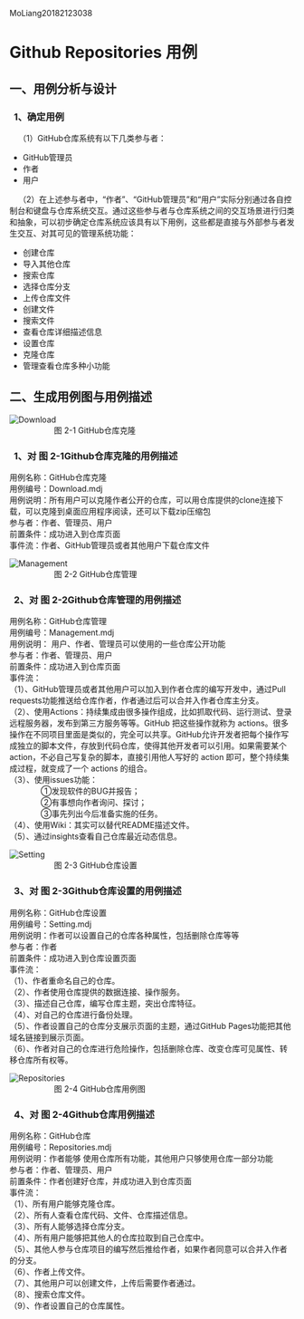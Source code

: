 MoLiang20182123038

# Github Repositories 用例

## 一、用例分析与设计

### &nbsp;&nbsp;1、确定用例

&nbsp;&nbsp;&nbsp;&nbsp;（1）GitHub仓库系统有以下几类参与者：
- GitHub管理员
- 作者
- 用户<br>

&nbsp;&nbsp;&nbsp;&nbsp;（2）在上述参与者中，“作者”、“GitHub管理员”和“用户”实际分别通过各自控制台和键盘与仓库系统交互。通过这些参与者与仓库系统之间的交互场景进行归类和抽象，可以初步确定仓库系统应该具有以下用例，这些都是直接与外部参与者发生交互、对其可见的管理系统功能：
- 创建仓库
-  导入其他仓库
- 搜索仓库
- 选择仓库分支
- 上传仓库文件
- 创建文件
- 搜索文件
- 查看仓库详细描述信息
- 设置仓库
- 克隆仓库
- 管理查看仓库多种小功能<br>

## 二、生成用例图与用例描述
![Download](https://github.com/ycfxhsw/YangChunFu20182123027/blob/UML-Work/Download.png)<br>
&nbsp;&nbsp;&nbsp;&nbsp;&nbsp;&nbsp;&nbsp;&nbsp;&nbsp;&nbsp;&nbsp;&nbsp;&nbsp;&nbsp;&nbsp;&nbsp;&nbsp;&nbsp;&nbsp;&nbsp;图 2-1 GitHub仓库克隆

###  &nbsp;&nbsp;1、对 图 2-1Github仓库克隆的用例描述
用例名称：GitHub仓库克隆<br>
用例编号：Download.mdj<br>
用例说明：所有用户可以克隆作者公开的仓库，可以用仓库提供的clone连接下载，可以克隆到桌面应用程序阅读，还可以下载zip压缩包<br>
参与者：作者、管理员、用户<br>
前置条件：成功进入到仓库页面<br>
事件流：作者、GitHub管理员或者其他用户下载仓库文件<br>

![Management](https://github.com/ycfxhsw/YangChunFu20182123027/blob/UML-Work/Management.png)<br>
&nbsp;&nbsp;&nbsp;&nbsp;&nbsp;&nbsp;&nbsp;&nbsp;&nbsp;&nbsp;&nbsp;&nbsp;&nbsp;&nbsp;&nbsp;&nbsp;&nbsp;&nbsp;&nbsp;&nbsp;图 2-2 GitHub仓库管理
### &nbsp;&nbsp;2、对 图 2-2Github仓库管理的用例描述
用例名称：GitHub仓库管理<br>
用例编号：Management.mdj<br>
用例说明： 用户、作者、管理员可以使用的一些仓库公开功能<br>
参与者：作者、管理员、用户<br>
前置条件：成功进入到仓库页面<br>
事件流：<br>
（1）、GitHub管理员或者其他用户可以加入到作者仓库的编写开发中，通过Pull requests功能推送给仓库作者，作者通过后可以合并入作者仓库主分支。<br>
（2）、使用Actions：持续集成由很多操作组成，比如抓取代码、运行测试、登录远程服务器，发布到第三方服务等等。GitHub 把这些操作就称为 actions。很多操作在不同项目里面是类似的，完全可以共享。GitHub允许开发者把每个操作写成独立的脚本文件，存放到代码仓库，使得其他开发者可以引用。如果需要某个 action，不必自己写复杂的脚本，直接引用他人写好的 action 即可，整个持续集成过程，就变成了一个 actions 的组合。<br>
（3）、使用issues功能：<br>
&nbsp;&nbsp;&nbsp;&nbsp;&nbsp;&nbsp;&nbsp;&nbsp;&nbsp;&nbsp;&nbsp;&nbsp;&nbsp;&nbsp;①发现软件的BUG并报告；<br>
&nbsp;&nbsp;&nbsp;&nbsp;&nbsp;&nbsp;&nbsp;&nbsp;&nbsp;&nbsp;&nbsp;&nbsp;&nbsp;&nbsp;②有事想向作者询问、探讨；<br>
&nbsp;&nbsp;&nbsp;&nbsp;&nbsp;&nbsp;&nbsp;&nbsp;&nbsp;&nbsp;&nbsp;&nbsp;&nbsp;&nbsp;③事先列出今后准备实施的任务。<br>
（4）、使用Wiki：其实可以替代README描述文件。<br>
（5）、通过insights查看自己仓库最近动态信息。<br>

![Setting](https://github.com/ycfxhsw/YangChunFu20182123027/blob/UML-Work/Setting.png)<br>
&nbsp;&nbsp;&nbsp;&nbsp;&nbsp;&nbsp;&nbsp;&nbsp;&nbsp;&nbsp;&nbsp;&nbsp;&nbsp;&nbsp;&nbsp;&nbsp;&nbsp;&nbsp;&nbsp;&nbsp;图 2-3 GitHub仓库设置
### &nbsp;&nbsp;3、对 图 2-3Github仓库设置的用例描述
用例名称：GitHub仓库设置<br>
用例编号：Setting.mdj<br>
用例说明：作者可以设置自己的仓库各种属性，包括删除仓库等等 <br>
参与者：作者<br>
前置条件：成功进入到仓库设置页面<br>
事件流：<br>
（1）、作者重命名自己的仓库。<br>
（2）、作者使用仓库提供的数据连接、操作服务。<br>
（3）、描述自己仓库，编写仓库主题，突出仓库特征。<br>
（4）、对自己的仓库进行备份处理。<br>
（5）、作者设置自己的仓库分支展示页面的主题，通过GitHub Pages功能把其他域名链接到展示页面。<br>
（6）、作者对自己的仓库进行危险操作，包括删除仓库、改变仓库可见属性、转移仓库所有权等。<br>

![Repositories](https://github.com/ycfxhsw/YangChunFu20182123027/blob/UML-Work/Repositories.png)<br>
&nbsp;&nbsp;&nbsp;&nbsp;&nbsp;&nbsp;&nbsp;&nbsp;&nbsp;&nbsp;&nbsp;&nbsp;&nbsp;&nbsp;&nbsp;&nbsp;&nbsp;&nbsp;&nbsp;&nbsp;图 2-4 GitHub仓库用例图
### &nbsp;&nbsp;4、对 图 2-4Github仓库用例描述
用例名称：GitHub仓库<br>
用例编号：Repositories.mdj<br>
用例说明：作者能够 使用仓库所有功能，其他用户只够使用仓库一部分功能<br>
参与者：作者、管理员、用户<br>
前置条件：作者创建好仓库，并成功进入到仓库页面<br>
事件流：<br>
（1）、所有用户能够克隆仓库。<br>
（2）、所有人查看仓库代码、文件、仓库描述信息。<br>
（3）、所有人能够选择仓库分支。<br>
（4）、所有用户能够把其他人的仓库拉取到自己仓库中。<br>
（5）、其他人参与仓库项目的编写然后推给作者，如果作者同意可以合并入作者的分支。<br>
（6）、作者上传文件。<br>
（7）、其他用户可以创建文件，上传后需要作者通过。<br>
（8）、搜索仓库文件。<br>
（9）、作者设置自己的仓库属性。<br>
